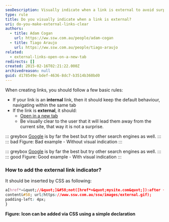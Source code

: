 ```yaml
---
seoDescription: Visually indicate when a link is external to avoid surprises and enhance user experience by adding an icon or indicator to distinguish external links from internal ones.
type: rule
title: Do you visually indicate when a link is external?
uri: do-you-make-external-links-clear
authors:
  - title: Adam Cogan
    url: https://ww.ssw.com.au/people/adam-cogan
  - title: Tiago Araujo
    url: https://ww.ssw.com.au/people/tiago-araujo
related:
  - external-links-open-on-a-new-tab
redirects: []
created: 2015-02-16T02:21:22.000Z
archivedreason: null
guid: d178549e-bdef-4636-8dc7-b3514b360bd0
---
```


When creating links, you should follow a few basic rules:

<!--endintro-->

- If your link is an **internal** link, then it should keep the default behaviour, navigating within the same tab
- If the link is **external**, it should:
  - [Open in a new tab](/external-links-open-on-a-new-tab)
  - Be visually clear to the user that it will lead them away from the current site, that way it is not a surprise.

::: greybox
[Google](https://www.ssw.com.au/ssw/Redirect/Web/Google.htm) is by far the best but try other search engines as well.
:::
::: bad
Figure: Bad example - Without visual indication
:::

::: greybox
[Google](https://google.com) is by far the best but try other search engines as well.
:::
::: good
Figure: Good example - With visual indication
:::

### How to add the external link indicator?

It should be inserted by CSS as following:

```css
a[href*=&quot;//&quot;]&#58;not([href*=&quot;mysite.com&quot;]):after {
content&#58; url(https://www.ssw.com.au/ssw/images/external.gif);
padding-left: 4px;
}
```

**Figure: Icon can be added via CSS using a simple declaration**
